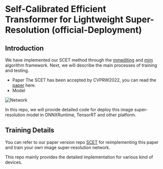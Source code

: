 # Self-Calibrated Efficient Transformer for Lightweight Super-Resolution (official-Deployment)
## Introduction

We have implemented our SCET method through the [mmediting](https://github.com/open-mmlab/mmediting) and [mim](https://github.com/open-mmlab/mim) algorithm framework. Next, we will describe the main processes of training and testing.

- Paper The SCET has been accepted by CVPRW2022, you can read the [paper](https://arxiv.org/pdf/2204.08913.pdf) here.
- Model

![Network](./Image/Network.png)

In this repo, we will provide detailed code for deploy this image super-resolution model in ONNXRuntime, TensorRT and other platform. 

## Training Details

You can refer to our paper version repo [SCET](https://github.com/AlexZou14/SCET) for reimplementing this paper and train your own image super-resolution network. 

This repo mainly provides the detailed implementation for various kind of devices.

